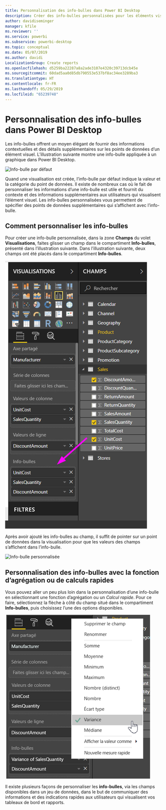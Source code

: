 ```yaml
---
title: Personnalisation des info-bulles dans Power BI Desktop
description: Créer des info-bulles personnalisées pour les éléments visuels par glisser-déplacer
author: davidiseminger
manager: kfile
ms.reviewer: ''
ms.service: powerbi
ms.subservice: powerbi-desktop
ms.topic: conceptual
ms.date: 05/07/2019
ms.author: davidi
LocalizationGroup: Create reports
ms.openlocfilehash: d5259ba22287a8a2ade3107e4320c39713dcb45e
ms.sourcegitcommit: 60dad5aa0d85db790553e537bf8ac34ee3289ba3
ms.translationtype: HT
ms.contentlocale: fr-FR
ms.lasthandoff: 05/29/2019
ms.locfileid: "65239748"
---
```

# <a name="customizing-tooltips-in-power-bi-desktop"></a>Personnalisation des info-bulles dans Power BI Desktop
Les info-bulles offrent un moyen élégant de fournir des informations contextuelles et des détails supplémentaires sur les points de données d’un élément visuel. L’illustration suivante montre une info-bulle appliquée à un graphique dans Power BI Desktop.

![Info-bulle par défaut](media/desktop-custom-tooltips/custom-tooltips-1.png)

Quand une visualisation est créée, l’info-bulle par défaut indique la valeur et la catégorie du point de données. Il existe de nombreux cas où le fait de personnaliser les informations d’une info-bulle est utile et fournit du contexte et des informations supplémentaires aux utilisateurs qui visualisent l’élément visuel. Les info-bulles personnalisées vous permettent de spécifier des points de données supplémentaires qui s’affichent avec l’info-bulle.

## <a name="how-to-customize-tooltips"></a>Comment personnaliser les info-bulles
Pour créer une info-bulle personnalisée, dans la zone **Champs** du volet **Visualisations**, faites glisser un champ dans le compartiment **Info-bulles**, présenté dans l’illustration suivante. Dans l’illustration suivante, deux champs ont été placés dans le compartiment **Info-bulles**.

![Ajout de champs d’info-bulle](media/desktop-custom-tooltips/custom-tooltips-2.png)

Après avoir ajouté les info-bulles au champ, il suffit de pointer sur un point de données dans la visualisation pour que les valeurs des champs s’affichent dans l’info-bulle.

![Info-bulle personnalisée](media/desktop-custom-tooltips/custom-tooltips-3.png)

## <a name="customizing-tooltips-with-aggregation-or-quick-calcs"></a>Personnalisation des info-bulles avec la fonction d’agrégation ou de calculs rapides
Vous pouvez aller un peu plus loin dans la personnalisation d’une info-bulle en sélectionnant une fonction d’agrégation ou un *Calcul rapide*. Pour ce faire, sélectionnez la flèche à côté du champ situé dans le compartiment **Info-bulles**, puis choisissez l’une des options disponibles.

![Info-bulle avec Calcul rapide](media/desktop-custom-tooltips/custom-tooltips-4.png)

Il existe plusieurs façons de personnaliser les **info-bulles**, via les champs disponibles dans un jeu de données, dans le but de communiquer des informations et des indications rapides aux utilisateurs qui visualisent vos tableaux de bord et rapports.

